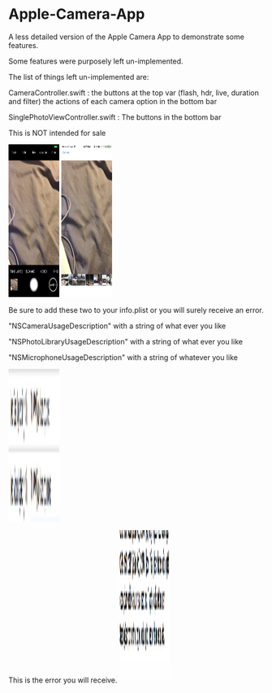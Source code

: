 # Apple-Camera-App

A less detailed version of the Apple Camera App to demonstrate some features.

Some features were purposely left un-implemented.

The list of things left un-implemented are:





CameraController.swift :
the buttons at the top var (flash, hdr, live, duration and filter) 
the actions of each camera option in the bottom bar




SinglePhotoViewController.swift :
The buttons in the bottom bar



This is NOT intended for sale 


<img src="image1.png" style="height: 300px; width: 100px;" />
<img src="image2.png" style="height: 300px; width: 100px;" />



Be sure to add these two to your info.plist or you will surely receive an error.

"NSCameraUsageDescription" with a string of what ever you like

"NSPhotoLibraryUsageDescription" with a string of what ever you like

"NSMicrophoneUsageDescription" with a string of whatever you like

<img src="image4.png" style="height: 300px; width: 100px;" />






This is the error you will receive.
<img src="image3.png" style="height: 300px; width: 100px;" />

